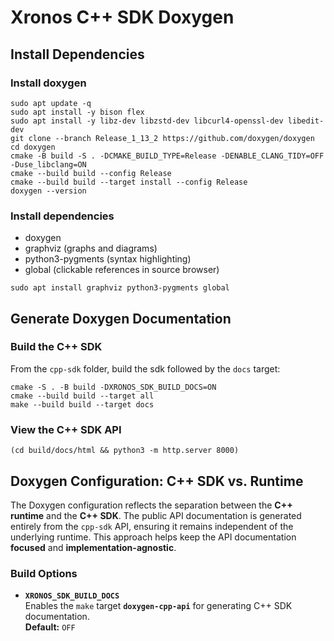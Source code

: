 # Xronos C++ SDK Doxygen

## Install Dependencies

### Install doxygen

```shell
sudo apt update -q
sudo apt install -y bison flex
sudo apt install -y libz-dev libzstd-dev libcurl4-openssl-dev libedit-dev
git clone --branch Release_1_13_2 https://github.com/doxygen/doxygen
cd doxygen
cmake -B build -S . -DCMAKE_BUILD_TYPE=Release -DENABLE_CLANG_TIDY=OFF -Duse_libclang=ON
cmake --build build --config Release
cmake --build build --target install --config Release
doxygen --version
```

### Install dependencies

- doxygen
- graphviz (graphs and diagrams)
- python3-pygments (syntax highlighting)
- global (clickable references in source browser)

```shell
sudo apt install graphviz python3-pygments global
```

## Generate Doxygen Documentation

### Build the C++ SDK

From the `cpp-sdk` folder, build the sdk followed by the `docs` target:

```shell
cmake -S . -B build -DXRONOS_SDK_BUILD_DOCS=ON
cmake --build build --target all
make --build build --target docs
```

### View the C++ SDK API

```shell
(cd build/docs/html && python3 -m http.server 8000)
```

## Doxygen Configuration: C++ SDK vs. Runtime

The Doxygen configuration reflects the separation between the **C++ runtime** and the **C++ SDK**. The public API documentation is generated entirely from the `cpp-sdk` API, ensuring it remains independent of the underlying runtime. This approach helps keep the API documentation **focused** and **implementation-agnostic**.

### Build Options

- **`XRONOS_SDK_BUILD_DOCS`**  
  Enables the `make` target **`doxygen-cpp-api`** for generating C++ SDK documentation.  
  **Default:** `OFF`
